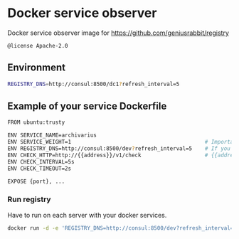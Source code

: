 # Docker service observer

Docker service observer image for https://github.com/geniusrabbit/registry

    @license Apache-2.0

## Environment

```sh
REGISTRY_DNS=http://consul:8500/dc1?refresh_interval=5
```

## Example of your service Dockerfile

```sh
FROM ubuntu:trusty

ENV SERVICE_NAME=archivarius
ENV SERVICE_WEIGHT=1                                          # Importance of the service in the group of same services
ENV REGISTRY_DNS=http://consul:8500/dev?refresh_interval=5    # If you use discover service of registry
ENV CHECK_HTTP=http://{{address}}/v1/check                    # {{address}} automaticaly replaced to real address of service
ENV CHECK_INTERVAL=5s
ENV CHECK_TIMEOUT=2s

EXPOSE {port}, ...
```

### Run registry

Have to run on each server with your docker services.

```sh
docker run -d -e 'REGISTRY_DNS=http://consul:8500/dev?refresh_interval=5' geniusrabbit/service-observer
```
